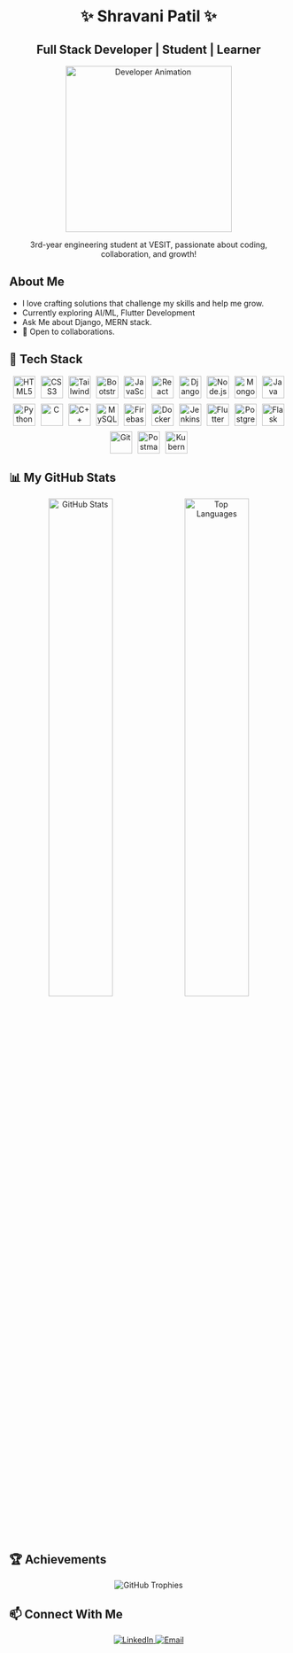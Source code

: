 <h1 align="center">✨ Shravani Patil ✨</h1>
<h2 align="center">Full Stack Developer | Student | Learner</h2>

<div align="center">
  <img src="https://media.giphy.com/media/L1R1tvI9svkIWwpVYr/giphy.gif" alt="Developer Animation" width="300px" />
</div>

<div align="center">
  <p>3rd-year engineering student at VESIT, passionate about coding, collaboration, and growth!</p>
</div>

## About Me

- I love crafting solutions that challenge my skills and help me grow.
- Currently exploring AI/ML, Flutter Development
- Ask Me about Django, MERN stack.
- 🤝 Open to collaborations.

## 🚀 Tech Stack

<div align="center" style="display: flex; flex-wrap: wrap; justify-content: center; gap: 10px;">
  <img src="https://cdn.jsdelivr.net/gh/devicons/devicon/icons/html5/html5-original.svg" title="HTML5" width="40" height="40" />
  <img src="https://cdn.jsdelivr.net/gh/devicons/devicon/icons/css3/css3-original.svg" title="CSS3" width="40" height="40" />
  <img src="https://upload.wikimedia.org/wikipedia/commons/d/d5/Tailwind_CSS_Logo.svg" title="Tailwind CSS" width="40" height="40" />
  <img src="https://cdn.jsdelivr.net/gh/devicons/devicon/icons/bootstrap/bootstrap-plain.svg" title="Bootstrap" width="40" height="40" />
  <img src="https://cdn.jsdelivr.net/gh/devicons/devicon/icons/javascript/javascript-original.svg" title="JavaScript" width="40" height="40" />
  <img src="https://cdn.jsdelivr.net/gh/devicons/devicon/icons/react/react-original.svg" title="React" width="40" height="40" />
  <img src="https://static.djangoproject.com/img/logos/django-logo-positive.svg" title="Django" width="40" height="40" />
  <img src="https://cdn.jsdelivr.net/gh/devicons/devicon/icons/nodejs/nodejs-original.svg" title="Node.js" width="40" height="40" />
  <img src="https://cdn.jsdelivr.net/gh/devicons/devicon/icons/mongodb/mongodb-original.svg" title="MongoDB" width="40" height="40" />
  <img src="https://cdn.jsdelivr.net/gh/devicons/devicon/icons/java/java-original.svg" title="Java" width="40" height="40" />
  <img src="https://cdn.jsdelivr.net/gh/devicons/devicon/icons/python/python-original.svg" title="Python" width="40" height="40" />
  <img src="https://cdn.jsdelivr.net/gh/devicons/devicon/icons/c/c-original.svg" title="C" width="40" height="40" />
  <img src="https://cdn.jsdelivr.net/gh/devicons/devicon/icons/cplusplus/cplusplus-original.svg" title="C++" width="40" height="40" />
  <img src="https://cdn.jsdelivr.net/gh/devicons/devicon/icons/mysql/mysql-original.svg" title="MySQL" width="40" height="40" />
  <img src="https://cdn.jsdelivr.net/gh/devicons/devicon/icons/firebase/firebase-plain.svg" title="Firebase" width="40" height="40" />
  <img src="https://cdn.jsdelivr.net/gh/devicons/devicon/icons/docker/docker-original.svg" title="Docker" width="40" height="40" />
  <img src="https://www.jenkins.io/images/logos/jenkins/jenkins.svg" title="Jenkins" width="40" height="40" />
  <img src="https://cdn.jsdelivr.net/gh/devicons/devicon/icons/flutter/flutter-original.svg" title="Flutter" width="40" height="40" />
  <img src="https://cdn.jsdelivr.net/gh/devicons/devicon/icons/postgresql/postgresql-original.svg" title="PostgreSQL" width="40" height="40" />
  <img src="https://cdn.jsdelivr.net/gh/devicons/devicon/icons/flask/flask-original.svg" title="Flask" width="40" height="40" />
  <img src="https://cdn.jsdelivr.net/gh/devicons/devicon/icons/git/git-original.svg" title="Git" width="40" height="40" />
  <img src="https://www.vectorlogo.zone/logos/getpostman/getpostman-icon.svg" title="Postman" width="40" height="40" />
  <img src="https://cdn.jsdelivr.net/gh/devicons/devicon/icons/kubernetes/kubernetes-plain.svg" title="Kubernetes" width="40" height="40" />
</div>

## 📊 My GitHub Stats

<div align="center">
  <img src="https://github-readme-stats.vercel.app/api?username=ShravaniAnilPatil&show_icons=true&theme=radical" alt="GitHub Stats" width="48%" />
  <img src="https://github-readme-stats.vercel.app/api/top-langs/?username=ShravaniAnilPatil&layout=compact&theme=radical" alt="Top Languages" width="48%" />
</div>

## 🏆 Achievements

<div align="center">
  <img src="https://github-profile-trophy.vercel.app/?username=ShravaniAnilPatil&theme=radical&column=4&margin-w=15&margin-h=15" alt="GitHub Trophies" />
</div>

## 📫 Connect With Me

<div align="center">
  <a href="https://www.linkedin.com/in/shravani-patil-163828293/" target="_blank">
    <img src="https://img.shields.io/badge/LinkedIn-0077B5?style=for-the-badge&logo=linkedin&logoColor=white" alt="LinkedIn" />
  </a>
  <a href="mailto:shravanipatil1427@gmail.com" target="_blank">
    <img src="https://img.shields.io/badge/Email-D14836?style=for-the-badge&logo=gmail&logoColor=white" alt="Email" />
  </a>
</div>

